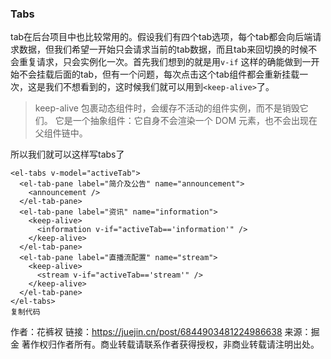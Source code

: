 ### Tabs

tab在后台项目中也比较常用的。假设我们有四个tab选项，每个tab都会向后端请求数据，但我们希望一开始只会请求当前的tab数据，而且tab来回切换的时候不会重复请求，只会实例化一次。首先我们想到的就是用`v-if` 这样的确能做到一开始不会挂载后面的tab，但有一个问题，每次点击这个tab组件都会重新挂载一次，这是我们不想看到的，这时候我们就可以用到`<keep-alive>`了。

> keep-alive 包裹动态组件时，会缓存不活动的组件实例，而不是销毁它们。 它是一个抽象组件：它自身不会渲染一个 DOM 元素，也不会出现在父组件链中。

所以我们就可以这样写tabs了

```
<el-tabs v-model="activeTab">
  <el-tab-pane label="简介及公告" name="announcement">
    <announcement />
  </el-tab-pane>
  <el-tab-pane label="资讯" name="information">
    <keep-alive>
      <information v-if="activeTab=='information'" />
    </keep-alive>
  </el-tab-pane>
  <el-tab-pane label="直播流配置" name="stream">
    <keep-alive>
      <stream v-if="activeTab=='stream'" />
    </keep-alive>
  </el-tab-pane>
</el-tabs>
复制代码
```


作者：花裤衩
链接：https://juejin.cn/post/6844903481224986638
来源：掘金
著作权归作者所有。商业转载请联系作者获得授权，非商业转载请注明出处。